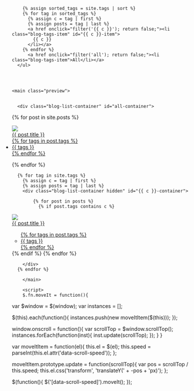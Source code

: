<ul class="blog-tags-list clearfix">

        {% assign sorted_tags = site.tags | sort %}
        {% for tag in sorted_tags %}
          {% assign c = tag | first %}
          {% assign posts = tag | last %}
          <a href onclick="filter('{{ c }}'); return false;"><li class="blog-tags-item" id="{{ c }}-item">
            {{ c }}
          </li></a>
        {% endfor %}
          <a href onclick="filter('all'); return false;"><li class="blog-tags-item">All</li></a>
      </ul>




    <main class="preview">


      <div class="blog-list-container" id="all-container">

  {% for post in site.posts %}
        <div class="work">
        <a href="{{ site.github.url }}{{ post.url }}">
        <div class="project">
            <div class="project_image"><img src="{{ post.image }}"></div>
            <div class="project_title">{{ post.title }}</div>
            <div class="project_tags">                {% for tags in post.tags %}
                <li>{{ tags }}</li>
                {% endfor %}</div>
        </div>
    </a>
</div>
    {% endfor %}
      </div>

      {% for tag in site.tags %}
        {% assign c = tag | first %}
        {% assign posts = tag | last %}
        <div class="blog-list-container hidden" id="{{ c }}-container">

            {% for post in posts %}
              {% if post.tags contains c %}
<div class="work">
        <a href="{{ site.github.url }}{{ post.url }}">
        <div class="project">
            <div class="project_image"><img src="{{ post.image }}"></div>
            <div class="project_title">{{ post.title }}</div>
            <div class="project_tags"><ul>
                {% for tags in post.tags %}
                <li>{{ tags }}</li>
                {% endfor %}
    </ul></div>
        </div>
    </a>
</div>
              {% endif %}
            {% endfor %}

        </div>
      {% endfor %}

        </main>


<script>

    function filter(tag) {
  setActivetag(tag);
  showContainer(tag);
}

function setActivetag(tag) {
  // loop through all items and remove active class
  var items = document.getElementsByClassName('blog-tags-item');
  for(var i=0; i < items.length; i++) {
    items[i].setAttribute('class', 'blog-tags-item');
  }

  // set the selected tag's item to active
  var item = document.getElementById(tag + '-item');
  if(item) {
    item.setAttribute('class', 'blog-tags-item active');
  }
}

function showContainer(tag) {
  // loop through all lists and hide them
  var lists = document.getElementsByClassName('blog-list-container');
  for(var i=0; i < lists.length; i++) {
    lists[i].setAttribute('class', 'blog-list-container hidden');
  }

  // remove the hidden class from the list corresponding to the selected tag
  var list = document.getElementById(tag + '-container');
  if(list) {
    list.setAttribute('class', 'blog-list-container');
  }
}


    </script>

<script src="http://code.jquery.com/jquery-1.10.2.min.js"></script>
        <script>
        $.fn.moveIt = function(){
  var $window = $(window);
  var instances = [];

  $(this).each(function(){
    instances.push(new moveItItem($(this)));
  });

  window.onscroll = function(){
    var scrollTop = $window.scrollTop();
    instances.forEach(function(inst){
      inst.update(scrollTop);
    });
  }
}

var moveItItem = function(el){
  this.el = $(el);
  this.speed = parseInt(this.el.attr('data-scroll-speed'));
};

moveItItem.prototype.update = function(scrollTop){
  var pos = scrollTop / this.speed;
  this.el.css('transform', 'translateY(' + -pos + 'px)');
};

$(function(){
  $('[data-scroll-speed]').moveIt();
});
</script>

 <section class="clear"></section>